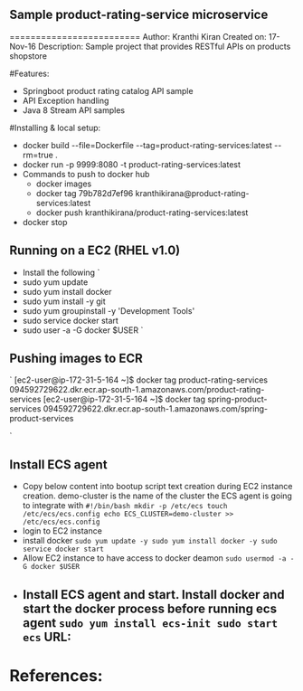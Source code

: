 ## Sample product-rating-service microservice
=========================
Author: Kranthi Kiran
Created on: 17-Nov-16
Description: Sample project that provides RESTful APIs on products shopstore

#Features:
- Springboot product rating catalog API sample
- API Exception handling
- Java 8 Stream API samples

#Installing & local setup:
 - docker build --file=Dockerfile \--tag=product-rating-services:latest --rm=true .
 - docker run -p 9999:8080 -t product-rating-services:latest
 - Commands to push to docker hub
 	- docker images
 	- docker tag 79b782d7ef96 kranthikirana@product-rating-services:latest
 	- docker push kranthikirana/product-rating-services:latest
 - docker stop <containerId>
## Running on a EC2 (RHEL v1.0)
 - Install the following
 `
  - sudo yum update
  - sudo yum install docker
  - sudo yum install -y git
  - sudo yum groupinstall -y 'Development Tools'
  - sudo service docker start
  - sudo user -a -G docker $USER
 `
## Pushing images to ECR
 `
  [ec2-user@ip-172-31-5-164 ~]$ docker tag product-rating-services 094592729622.dkr.ecr.ap-south-1.amazonaws.com/product-rating-services
  [ec2-user@ip-172-31-5-164 ~]$ docker tag spring-product-services 094592729622.dkr.ecr.ap-south-1.amazonaws.com/spring-product-services

 `
## Install ECS agent
  - Copy below content into bootup script text creation during EC2 instance creation.
    demo-cluster is the name of the cluster the ECS agent is going to integrate with
  `
    #!/bin/bash
    mkdir -p /etc/ecs
    touch /etc/ecs/ecs.config
    echo ECS_CLUSTER=demo-cluster >> /etc/ecs/ecs.config
  `
  - login to EC2 instance
  - install docker
  `
    sudo yum update -y
    sudo yum install docker -y
    sudo service docker start
  `
  - Allow EC2 instance to have access to docker deamon
  `
    sudo usermod -a -G docker $USER
  `
  - Install ECS agent and start. Install docker and start the docker process before running ecs agent
  `
    sudo yum install ecs-init
    sudo start ecs
  `
URL:
	-

References:
=======
